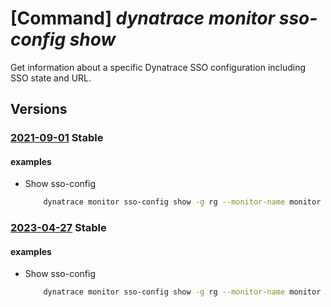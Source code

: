 # [Command] _dynatrace monitor sso-config show_

Get information about a specific Dynatrace SSO configuration including SSO state and URL.

## Versions

### [2021-09-01](/Resources/mgmt-plane/L3N1YnNjcmlwdGlvbnMve30vcmVzb3VyY2Vncm91cHMve30vcHJvdmlkZXJzL2R5bmF0cmFjZS5vYnNlcnZhYmlsaXR5L21vbml0b3JzL3t9L3NpbmdsZXNpZ25vbmNvbmZpZ3VyYXRpb25zL3t9/2021-09-01.xml) **Stable**

<!-- mgmt-plane /subscriptions/{}/resourcegroups/{}/providers/dynatrace.observability/monitors/{}/singlesignonconfigurations/{} 2021-09-01 -->

#### examples

- Show sso-config
    ```bash
        dynatrace monitor sso-config show -g rg --monitor-name monitor -n default
    ```

### [2023-04-27](/Resources/mgmt-plane/L3N1YnNjcmlwdGlvbnMve30vcmVzb3VyY2Vncm91cHMve30vcHJvdmlkZXJzL2R5bmF0cmFjZS5vYnNlcnZhYmlsaXR5L21vbml0b3JzL3t9L3NpbmdsZXNpZ25vbmNvbmZpZ3VyYXRpb25zL3t9/2023-04-27.xml) **Stable**

<!-- mgmt-plane /subscriptions/{}/resourcegroups/{}/providers/dynatrace.observability/monitors/{}/singlesignonconfigurations/{} 2023-04-27 -->

#### examples

- Show sso-config
    ```bash
        dynatrace monitor sso-config show -g rg --monitor-name monitor -n default
    ```
